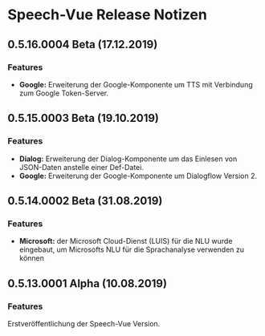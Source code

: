 # Speech-Vue Release Notizen


## 0.5.16.0004 Beta (17.12.2019)

### Features

* **Google:** Erweiterung der Google-Komponente um TTS mit Verbindung zum Google Token-Server.


## 0.5.15.0003 Beta (19.10.2019)

### Features

* **Dialog:** Erweiterung der Dialog-Komponente um das Einlesen von JSON-Daten anstelle einer Def-Datei.
* **Google:** Erweiterung der Google-Komponente um Dialogflow Version 2.


## 0.5.14.0002 Beta (31.08.2019)

### Features

* **Microsoft:** der Microsoft Cloud-Dienst (LUIS) für die NLU wurde eingebaut, um Microsofts NLU für die Sprachanalyse verwenden zu können


## 0.5.13.0001 Alpha (10.08.2019)

### Features

Erstveröffentlichung der Speech-Vue Version.
